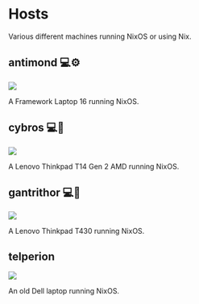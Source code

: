 # Hosts

Various different machines running NixOS or using Nix.

## antimond 💻⚙️

![](https://img.shields.io/badge/OS-NixOS-6e9bcb?logo=NixOS)

A Framework Laptop 16 running NixOS.

## cybros 💻🔴

![](https://img.shields.io/badge/OS-NixOS-6e9bcb?logo=NixOS)

A Lenovo Thinkpad T14 Gen 2 AMD running NixOS.

## gantrithor 💻🔴

![](https://img.shields.io/badge/OS-NixOS-6e9bcb?logo=NixOS)

A Lenovo Thinkpad T430 running NixOS.

## telperion

![](https://img.shields.io/badge/OS-NixOS-6e9bcb?logo=NixOS)

An old Dell laptop running NixOS.
